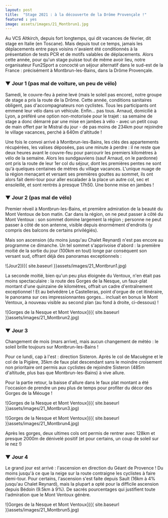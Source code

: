 ```yaml
---
layout: post
title:  "Stage 2021 : à la découverte de la Drôme Provençale !"
featured : yes
image: assets/images/21_Montbrun1.jpg
---
```


Au VCS Altkirch, depuis fort longtemps, qui dit vacances de février, dit stage en Italie (en Toscane). Mais depuis tout ce temps, jamais les déplacements entre pays voisins n'avaient été conditionnés à la présentation de tests PCR et de motifs valables de déplacements. Alors cette année, pour qu'un stage puisse tout de même avoir lieu, notre organisateur Fun2Sport a concocté un séjour alternatif dans le sud-est de la France : précisément à Montbrun-les-Bains, dans la Drôme Provençale.
    
### ▼ Jour 1 (pas mal de voiture, un peu de vélo)

Samedi, le couvre-feu à peine levé (mais le soleil pas encore), notre groupe de stage a pris la route de la Drôme. Cette année, conditions sanitaires obligent, pas d'accompagnateurs non cyclistes. Tous les participants ont emmené leur vélo dans un véhicule. Enfin... pas tous. Arnaud, domicilié à Lyon, a préféré une option non-motorisée pour le trajet : sa semaine de stage a donc démarré par une mise en jambes à vélo - avec un petit coup de main offert par le Mistral du jour - de pas moins de 234km pour rejoindre le village vacances, perché à 640m d'altitude !

Une fois le convoi arrivé à Montbrun-les-Bains, les clés des appartements récupérées, les valises déposées, pas une minute à perdre : il ne reste que deux heures avant le couvre-feu pour parcourir les premiers kilomètres à vélo de la semaine. Alors les sundgauviens (sauf Arnaud, on le pardonne) ont pris la route de leur 1er col du séjour, dont les premières pentes ne sont qu'à quelques centaines de mètres du village vacances. L'unique nuage de la région menaçant et versant ses premières gouttes au sommet, ils ont alors fait demi-tour pour aller escalader à la place un autre col, sec et ensoleillé, et sont rentrés à presque 17h50. Une bonne mise en jambes !

### ▼ Jour 2 (pas mal de vélo)

Premier réveil à Montbrun-les-Bains, et première admiration de la beauté du Mont Ventoux de bon matin. Car dans la région, on ne peut passer à côté du Mont Ventoux : son sommet domine largement la région ; personne ne peut passer à côté de son antenne, visible depuis énormément d'endroits (y compris des balcons de certains privilégiés).

Mais son ascension (du moins jusqu'au Chalet Reynard) n'est pas encore au programme ce dimanche. Un tel sommet s'apprivoise d'abord : la première moitié de la sortie du jour (100km en tout) longe par conséquent son versant sud, offrant déjà des panoramas exceptionnels :

![Jour2]({{ site.baseurl }}assets/images/21_Montbrun1.jpg)

La seconde moitié, bien qu'un peu plus éloignée du Ventoux, n'en était pas moins spectaculaire : la route des Gorges de la Nesque, un faux-plat montant d'une quinzaine de kilomètres, offrait un cadre d'entraînement exceptionnel ! Et au belvédère Le Castelleras, point d'orgue de cet itinéraire, le panorama sur ces impressionnantes gorges... incluait en bonus le Mont Ventoux, à nouveau visible au second plan (au fond à droite, ci-dessous) !

![Gorges de la Nesque et Mont Ventoux]({{ site.baseurl }}assets/images/21_Montbrun2.jpg)

### ▼ Jour 3

Changement de mois (mars arrive), mais aucun changement de météo : le soleil brille toujours sur Montbrun-les-Bains !

Pour ce lundi, cap à l'est : direction Sisteron. Après le col de Macuègne et le col de la Pigière, 35km de faux plat descendant sans le moindre croisement non prioritaire ont permis aux cyclistes de rejoindre Sisteron (485m d'altitude, plus bas que Montbrun-les-Bains) à vive allure.

Pour la partie retour, la baisse d'allure dans le faux plat montant a été l'occasion de prendre un peu plus de temps pour profiter du décor des Gorges de la Méouge !

![Gorges de la Nesque et Mont Ventoux]({{ site.baseurl }}assets/images/21_Montbrun3.jpg)

![Gorges de la Nesque et Mont Ventoux]({{ site.baseurl }}assets/images/21_Montbrun4.jpg)

Après les gorges, deux ultimes cols ont permis de rentrer avec 128km et presque 2000m de dénivelé positif (et pour certains, un coup de soleil sur le nez !) 


### ▼ Jour 4

Le grand jour est arrivé : l'ascension en direction du Géant de Provence ! Du moins jusqu'à ce que la neige sur la route contraigne les cyclistes à faire demi-tour. Pour certains, l'ascension s'est faite depuis Sault (16km à 4% jusqu'au Chalet Reynard), mais la plupart a opté pour la difficile ascension depuis Bédoin (9.5km à 9%). De sacrés pourcentages qui justifient toute l'admiration que le Mont Ventoux génère.

![Gorges de la Nesque et Mont Ventoux]({{ site.baseurl }}assets/images/21_Montbrun5.jpg)